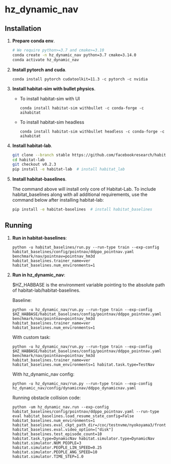 # hz_dynamic_nav

## Installation

1. **Prepare conda env**.
   ```bash
   # We require python>=3.7 and cmake>=3.10
   conda create -n hz_dynamic_nav python=3.7 cmake=3.14.0
   conda activate hz_dynamic_nav
   ```
   
1. **Install pytorch and cuda**.
      ```
      conda install pytorch cudatoolkit=11.3 -c pytorch -c nvidia
      ```

1. **Install habitat-sim with bullet physics**.
   - To install habitat-sim with UI
      ```
      conda install habitat-sim withbullet -c conda-forge -c aihabitat
      ```
      
   - To install habitat-sim headless
      ```
      conda install habitat-sim withbullet headless -c conda-forge -c aihabitat
      ```

1. **Install habitat-lab**.

      ```bash
      git clone --branch stable https://github.com/facebookresearch/habitat-lab.git
      cd habitat-lab
      git checkout v0.2.3
      pip install -e habitat-lab  # install habitat_lab
      ```
      
1. **Install habitat-baselines**.

    The command above will install only core of Habitat-Lab. To include habitat_baselines along with all additional requirements, use the command below after installing habitat-lab:

      ```bash
      pip install -e habitat-baselines  # install habitat_baselines
      ```
      
## Running

1. **Run in habitat-baselines**:
   
      ```
      python -u habitat_baselines/run.py --run-type train --exp-config habitat_baselines/config/pointnav/ddppo_pointnav.yaml benchmark/nav/pointnav=pointnav_hm3d habitat_baselines.trainer_name=ver habitat_baselines.num_environments=1
      ```
      
1. **Run in hz_dynamic_nav**:

   $HZ_HABBASE is the environment variable pointing to the absolute path of habitat-lab/habitat-baselines.
 
   Baseline:
      ```
      python -u hz_dynamic_nav/run.py --run-type train --exp-config $HZ_HABBASE/habitat_baselines/config/pointnav/ddppo_pointnav.yaml benchmark/nav/pointnav=pointnav_hm3d habitat_baselines.trainer_name=ver habitat_baselines.num_environments=1
      ```

   With custom task:
      ```
      python -u hz_dynamic_nav/run.py --run-type train --exp-config $HZ_HABBASE/habitat_baselines/config/pointnav/ddppo_pointnav.yaml benchmark/nav/pointnav=pointnav_hm3d habitat_baselines.trainer_name=ver habitat_baselines.num_environments=1 habitat.task.type=TestNav
      ```
      
   With hz_dynamic_nav config:
      ```
      python -u hz_dynamic_nav/run.py --run-type train --exp-config hz_dynamic_nav/config/dynamicnav/ddppo_dynamicnav.yaml
      ```
      
   Running obstacle collision code:
      ```
      python -um hz_dynamic_nav.run --exp-config habitat_baselines/config/pointnav/ddppo_pointnav.yaml --run-type eval habitat_baselines.load_resume_state_config=False habitat_baselines.num_environments=1 habitat_baselines.eval_ckpt_path_dir=/coc/testnvme/nyokoyama3/frontier_explorer/slurm/ddppo_pointnav/ckpts/latest.pth habitat_baselines.eval.video_option=["disk"] habitat_baselines.test_episode_count=10 habitat.task.type=DynamicNav habitat.simulator.type=DynamicNav habitat.simulator.NUM_PEOPLE=3 habitat.simulator.PEOPLE_LIN_SPEED=0.25 habitat.simulator.PEOPLE_ANG_SPEED=10 habitat.simulator.TIME_STEP=1.0
      ```
